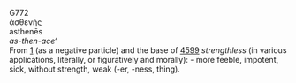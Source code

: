 <body>
  <p>G772<br>  ἀσθενής  <br> asthenēs  <br><i>as-then-ace‘ </i><br>From <a href="g0001.htm">1</a> (as a negative particle) and the base of <a href="g4599.htm">4599</a>  <i>strengthless</i> (in various applications, literally, or figuratively and morally): - more feeble, impotent, sick, without strength, weak (-er, -ness, thing).<br></p>
 </body>